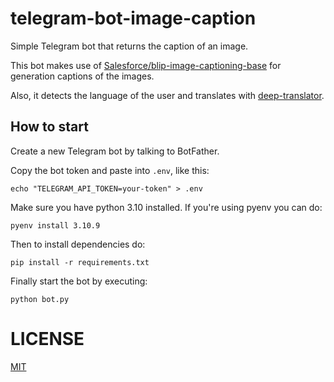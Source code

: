 # telegram-bot-image-caption

Simple Telegram bot that returns the caption of an image.

This bot makes use of [Salesforce/blip-image-captioning-base](https://huggingface.co/Salesforce/blip-image-captioning-base) for generation captions of the images.

Also, it detects the language of the user and translates with [deep-translator](https://pypi.org/project/deep-translator/).


## How to start

Create a new Telegram bot by talking to BotFather.

Copy the bot token and paste into `.env`, like this:

```
echo "TELEGRAM_API_TOKEN=your-token" > .env
```

Make sure you have python 3.10 installed. If you're using pyenv you can do:

```
pyenv install 3.10.9
```

Then to install dependencies do:

```
pip install -r requirements.txt
```

Finally start the bot by executing:

```
python bot.py
```

# LICENSE

[MIT](/LICENSE)
